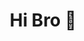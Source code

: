<div width="100%" align="center" style="padding:0;margin:0;">
  <h1 align="center"><b>Hi Bro 👋</b></h1>
